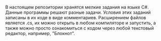 В настоящем репозитории хранятся мелкие задания на языке C#.
Данные программы решают разные задачи. Условия этих заданий записаны в их коде в виде комментариев.
Расширением файлов является .cs, их можно открыть в любом компиляторе и запустить, а также можно просто ознакомиться с кодом через любой текстовый редактор, например, "Блокнот".
